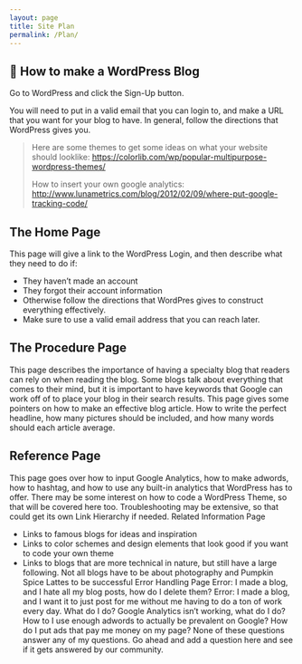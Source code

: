 ```yaml
---
layout: page
title: Site Plan
permalink: /Plan/
--- 
```



How to make a WordPress Blog
----
Go to WordPress and click the Sign-Up button.

You will need to put in a valid email that you can login to, and make a URL that you want for your blog to have. In general, follow the directions that WordPress gives you.

> Here are some themes to get some ideas on what your website should
> looklike:
> https://colorlib.com/wp/popular-multipurpose-wordpress-themes/
> 
> 
> How to insert your own google analytics:
> http://www.lunametrics.com/blog/2012/02/09/where-put-google-tracking-code/

The Home Page
-------------

This page will give a link to the WordPress Login, and then describe what they need to do if:
		

 - They haven’t made an account 
 - They forgot their account information 		
 - Otherwise follow the directions that WordPres gives to construct everything effectively. 
 - Make sure to use
   a valid email address that you can reach later.

The Procedure Page
-------------
This page describes the importance of having a specialty blog that readers can rely on when reading the blog. Some blogs talk about everything that comes to their mind, but it is important to have keywords that Google can work off of to place your blog in their search results.
This page gives some pointers on how to make an effective blog article. How to write the perfect headline, how many pictures should be included, and how many words should each article average.  

 Reference Page
-------------
This page goes over how to input Google Analytics, how to make adwords, how to hashtag, and how to use any built-in analytics that WordPress has to offer.
There may be some interest on how to code a WordPress Theme, so that will be covered here too. Troubleshooting may be extensive, so that could get its own Link Hierarchy if needed. 
Related Information Page
  - Links to famous blogs for ideas and inspiration
  - Links to color schemes and design elements that look good if you want to code your own theme
  - Links to blogs that are more technical in nature, but still have a large following. Not all blogs have to be about photography and Pumpkin Spice Lattes to be successful 
Error Handling Page
Error: I made a blog, and I hate all my blog posts, how do I delete them?
Error: I made a blog, and I want it to just post for me without me having to do a ton of work every day. What do I do?
Google Analytics isn’t working, what do I do?
How to I use enough adwords to actually be prevalent on Google?
How do I put ads that pay me money on my page?
None of these questions answer any of my questions. 
Go ahead and add a question here and see if it gets answered by our community. 

